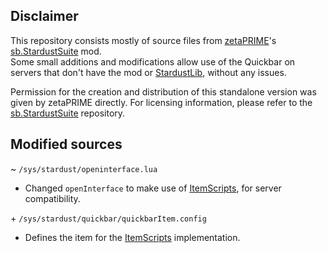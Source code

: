 ## Disclaimer
This repository consists mostly of source files from [zetaPRIME](https://github.com/zetaPRIME)'s [sb.StardustSuite](https://github.com/zetaPRIME/sb.StardustSuite) mod.  
Some small additions and modifications allow use of the Quickbar on servers that don't have the mod or [StardustLib](https://github.com/zetaPRIME/sb.StardustSuite#stardustlib), without any issues.

Permission for the creation and distribution of this standalone version was given by zetaPRIME directly.
For licensing information, please refer to the [sb.StardustSuite](https://github.com/zetaPRIME/sb.StardustSuite) repository.

## Modified sources

~ `/sys/stardust/openinterface.lua`

* Changed `openInterface` to make use of [ItemScripts][ItemScripts], for server compatibility.

\+ `/sys/stardust/quickbar/quickbarItem.config`

* Defines the item for the [ItemScripts][ItemScripts] implementation.

[ItemScripts]:https://github.com/Silverfeelin/Starbound-ItemScripts
